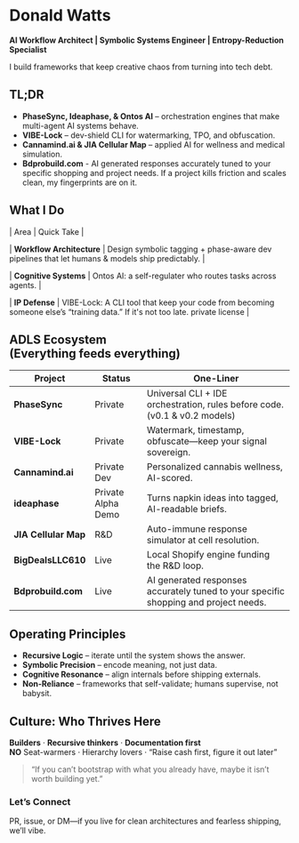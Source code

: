 # Donald Watts  
**AI Workflow Architect  |  Symbolic Systems Engineer  |  Entropy-Reduction Specialist**

I build frameworks that keep creative chaos from turning into tech debt.



## TL;DR
* **PhaseSync, Ideaphase, & Ontos AI** – orchestration engines that make multi-agent AI systems behave. 
* **VIBE-Lock** – dev-shield CLI for watermarking, TPO, and obfuscation.  
* **Cannamind.ai & JIA Cellular Map** – applied AI for wellness and medical simulation.  
* **Bdprobuild.com** - AI generated responses accurately tuned to your specific shopping and project needs.
If a project kills friction and scales clean, my fingerprints are on it. 



## What I Do
| Area | Quick Take |

| **Workflow Architecture** | Design symbolic tagging + phase-aware dev pipelines that let humans & models ship predictably. |

| **Cognitive Systems** | Ontos AI: a self-regulater who routes tasks across agents. |

| **IP Defense** | VIBE-Lock: A CLI tool that keep your code from becoming someone else’s “training data.” If it's not too late. private license  | 



## ADLS Ecosystem<br>(Everything feeds everything)
| Project | Status | One-Liner |
|---------|--------|-----------|
| **PhaseSync** |  Private | Universal CLI + IDE orchestration, rules before code. (v0.1 & v0.2 models) |
| **VIBE-Lock** |  Private | Watermark, timestamp, obfuscate—keep your signal sovereign. |
| **Cannamind.ai** |  Private Dev | Personalized cannabis wellness, AI-scored. |
| **ideaphase** |  Private Alpha Demo | Turns napkin ideas into tagged, AI-readable briefs. |
| **JIA Cellular Map** |  R&D | Auto-immune response simulator at cell resolution. |
| **BigDealsLLC610** |  Live | Local Shopify engine funding the R&D loop. |
| **Bdprobuild.com** |  Live |  AI generated responses accurately tuned to your specific shopping and project needs. |


## Operating Principles
* **Recursive Logic** – iterate until the system shows the answer.  
* **Symbolic Precision** – encode meaning, not just data.  
* **Cognitive Resonance** – align internals before shipping externals.  
* **Non-Reliance** – frameworks that self-validate; humans supervise, not babysit.



## Culture: Who Thrives Here
  **Builders** · **Recursive thinkers** · **Documentation first**  
**NO** Seat-warmers · Hierarchy lovers · “Raise cash first, figure it out later”

> “If you can’t bootstrap with what you already have, maybe it isn’t worth building yet.”



### Let’s Connect
PR, issue, or DM—if you live for clean architectures and fearless shipping, we’ll vibe.


